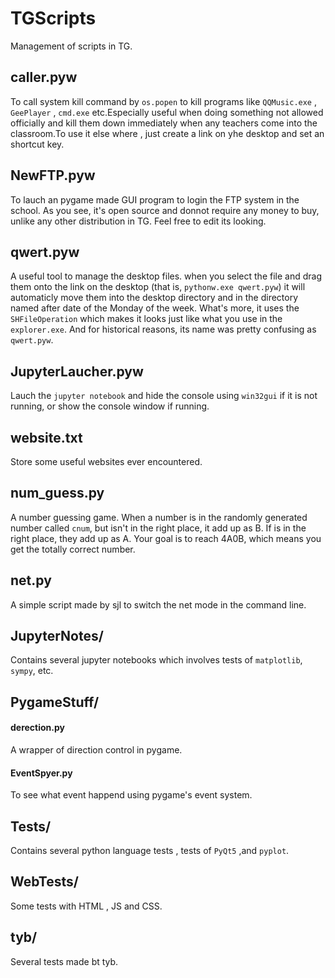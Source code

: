 # TGScripts
Management of  scripts in TG.

## caller.pyw
To call system kill command by `os.popen` to kill programs like `QQMusic.exe` , `GeePlayer` , `cmd.exe` etc.Especially useful when doing something not allowed officially and kill them down immediately when any teachers come into the classroom.To use it else where , just create a link on yhe desktop and set an shortcut key.
## NewFTP.pyw
To lauch an pygame made GUI program to login the FTP system in the school. As you see, it's open source and donnot require any money to buy, unlike any other distribution in TG. Feel free to edit its looking.
## qwert.pyw
A useful tool to manage the desktop files. when you select the file and drag them onto the link on the desktop (that is, `pythonw.exe qwert.pyw`) it will automaticly move them into the desktop directory and in the directory named after date of the Monday of the week. What's more, it uses the `SHFileOperation` which makes it looks just like what you use in the `explorer.exe`. And for historical reasons, its name was pretty confusing as `qwert.pyw`.
## JupyterLaucher.pyw
Lauch the `jupyter notebook` and hide the console using `win32gui` if it is not running, or show the console window if running.
## website.txt
Store some useful websites ever encountered.
## num_guess.py
A number guessing game. When a number is in the randomly generated number called `cnum`, but isn't in the right place, it add up as B. If is in the right place, they add up as A. Your goal is to reach 4A0B, which means you get the totally correct number.
## net.py
A simple script made by sjl to switch the net mode in the command line.
## JupyterNotes/
Contains several jupyter notebooks which involves tests of `matplotlib`, `sympy`, etc.
## PygameStuff/
#### derection.py
A wrapper of direction control in pygame.
#### EventSpyer.py
To see what event happend using pygame's event system.
## Tests/
Contains several python language tests , tests of `PyQt5` ,and `pyplot`.
## WebTests/
Some tests with HTML , JS and CSS.
## tyb/
Several tests made bt tyb.
